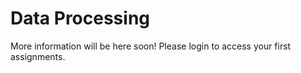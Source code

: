 # Data Processing

More information will be here soon! Please login to access your first assignments.

